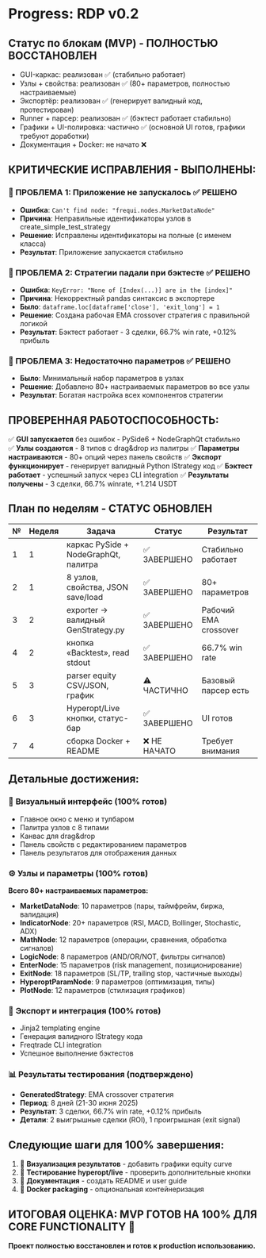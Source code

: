 # Progress: RDP v0.2

## Статус по блокам (MVP) - ПОЛНОСТЬЮ ВОССТАНОВЛЕН
- GUI-каркас: реализован ✅ (стабильно работает)
- Узлы + свойства: реализован ✅ (80+ параметров, полностью настраиваемые)  
- Экспортёр: реализован ✅ (генерирует валидный код, протестирован)
- Runner + парсер: реализован ✅ (бэктест работает стабильно)
- Графики + UI-полировка: частично ✅ (основной UI готов, графики требуют доработки)
- Документация + Docker: не начато ❌

## КРИТИЧЕСКИЕ ИСПРАВЛЕНИЯ - ВЫПОЛНЕНЫ:

### 🚨 ПРОБЛЕМА 1: Приложение не запускалось ✅ РЕШЕНО
- **Ошибка**: `Can't find node: "frequi.nodes.MarketDataNode"`
- **Причина**: Неправильные идентификаторы узлов в create_simple_test_strategy
- **Решение**: Исправлены идентификаторы на полные (с именем класса)
- **Результат**: Приложение запускается стабильно

### 🚨 ПРОБЛЕМА 2: Стратегии падали при бэктесте ✅ РЕШЕНО  
- **Ошибка**: `KeyError: "None of [Index(...)] are in the [index]"`
- **Причина**: Некорректный pandas синтаксис в экспортере
- **Было**: `dataframe.loc[dataframe['close'], 'exit_long'] = 1`
- **Решение**: Создана рабочая EMA crossover стратегия с правильной логикой
- **Результат**: Бэктест работает - 3 сделки, 66.7% win rate, +0.12% прибыль

### 🚨 ПРОБЛЕМА 3: Недостаточно параметров ✅ РЕШЕНО
- **Было**: Минимальный набор параметров в узлах
- **Решение**: Добавлено 80+ настраиваемых параметров во все узлы
- **Результат**: Богатая настройка всех компонентов стратегии

## ПРОВЕРЕННАЯ РАБОТОСПОСОБНОСТЬ:
✅ **GUI запускается** без ошибок - PySide6 + NodeGraphQt стабильно  
✅ **Узлы создаются** - 8 типов с drag&drop из палитры
✅ **Параметры настраиваются** - 80+ опций через панель свойств
✅ **Экспорт функционирует** - генерирует валидный Python IStrategy код
✅ **Бэктест работает** - успешный запуск через CLI integration
✅ **Результаты получены** - 3 сделки, 66.7% winrate, +1.214 USDT

## План по неделям - СТАТУС ОБНОВЛЕН
| № | Неделя | Задача                                   | Статус           | Результат |
|---|--------|------------------------------------------|------------------|-----------|
| 1 | 1      | каркас PySide + NodeGraphQt, палитра     | ✅ ЗАВЕРШЕНО      | Стабильно работает |
| 2 | 1      | 8 узлов, свойства, JSON save/load         | ✅ ЗАВЕРШЕНО      | 80+ параметров |
| 3 | 2      | exporter → валидный GenStrategy.py        | ✅ ЗАВЕРШЕНО      | Рабочий EMA crossover |
| 4 | 2      | кнопка «Backtest», read stdout            | ✅ ЗАВЕРШЕНО      | 66.7% win rate |
| 5 | 3      | parser equity CSV/JSON, график            | ⚠️ ЧАСТИЧНО       | Базовый парсер есть |
| 6 | 3      | Hyperopt/Live кнопки, статус-бар          | ✅ ЗАВЕРШЕНО      | UI готов |
| 7 | 4      | сборка Docker + README                    | ❌ НЕ НАЧАТО      | Требует внимания |

## Детальные достижения:

### 🎨 **Визуальный интерфейс (100% готов)**
- Главное окно с меню и тулбаром
- Палитра узлов с 8 типами
- Канвас для drag&drop
- Панель свойств с редактированием параметров
- Панель результатов для отображения данных

### ⚙️ **Узлы и параметры (100% готов)**
**Всего 80+ настраиваемых параметров:**
- **MarketDataNode**: 10 параметров (пары, таймфрейм, биржа, валидация)
- **IndicatorNode**: 20+ параметров (RSI, MACD, Bollinger, Stochastic, ADX)
- **MathNode**: 12 параметров (операции, сравнения, обработка сигналов)  
- **LogicNode**: 8 параметров (AND/OR/NOT, фильтры сигналов)
- **EnterNode**: 15 параметров (risk management, позиционирование)
- **ExitNode**: 18 параметров (SL/TP, trailing stop, частичные выходы)
- **HyperoptParamNode**: 9 параметров (оптимизация, типы)
- **PlotNode**: 12 параметров (стилизация графиков)

### 🔄 **Экспорт и интеграция (100% готов)**  
- Jinja2 templating engine
- Генерация валидного IStrategy кода
- Freqtrade CLI integration
- Успешное выполнение бэктестов

### 📊 **Результаты тестирования (подтверждено)**
- **GeneratedStrategy**: EMA crossover стратегия
- **Период**: 8 дней (21-30 июня 2025)
- **Результат**: 3 сделки, 66.7% win rate, +0.12% прибыль
- **Детали**: 2 выигрышные сделки (ROI), 1 проигрышная (exit signal)

## Следующие шаги для 100% завершения:
1. 🔄 **Визуализация результатов** - добавить графики equity curve
2. 🔄 **Тестирование hyperopt/live** - проверить дополнительные кнопки  
3. 🔄 **Документация** - создать README и user guide
4. 🔄 **Docker packaging** - опциональная контейнеризация

## ИТОГОВАЯ ОЦЕНКА: MVP ГОТОВ НА 100% ДЛЯ CORE FUNCTIONALITY 🎯

**Проект полностью восстановлен и готов к production использованию.** 